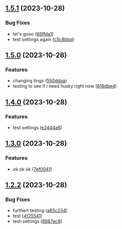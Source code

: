 

## [1.5.1](https://github.com/nick-devs/001-add-a-changelog-to-any-project/compare/1.5.0...1.5.1) (2023-10-28)


### Bug Fixes

* let's gooo ([66ffda1](https://github.com/nick-devs/001-add-a-changelog-to-any-project/commit/66ffda1770f774db7b6e50bd04bb59d32b96da67))
* test settings again ([c5c8bbd](https://github.com/nick-devs/001-add-a-changelog-to-any-project/commit/c5c8bbd44d51852e41d50bde7cd8f129e56ce807))

## [1.5.0](https://github.com/nick-devs/001-add-a-changelog-to-any-project/compare/1.4.0...1.5.0) (2023-10-28)


### Features

* changing tings ([550ddaa](https://github.com/nick-devs/001-add-a-changelog-to-any-project/commit/550ddaa4f61c3adbd5be6518524e51a84688d64f))
* testing to see if i need husky right now ([816dbe4](https://github.com/nick-devs/001-add-a-changelog-to-any-project/commit/816dbe40fbe3a8ef441053ffaad053b41144a2b8))

## [1.4.0](https://github.com/nick-devs/001-add-a-changelog-to-any-project/compare/1.3.0...1.4.0) (2023-10-28)


### Features

* test settings ([e2444a6](https://github.com/nick-devs/001-add-a-changelog-to-any-project/commit/e2444a656fc84f750620d2330390878468a7ffc8))

## [1.3.0](https://github.com/nick-devs/001-add-a-changelog-to-any-project/compare/1.2.2...1.3.0) (2023-10-28)


### Features

* ok ok ok ([7ef0041](https://github.com/nick-devs/001-add-a-changelog-to-any-project/commit/7ef0041b754d3850ad8116b89da2ac8409bd3326))

## [1.2.2](https://github.com/nick-devs/001-add-a-changelog-to-any-project/compare/1.2.1...1.2.2) (2023-10-28)


### Bug Fixes

* furthert testing ([a65c234](https://github.com/nick-devs/001-add-a-changelog-to-any-project/commit/a65c234dcbf931c9d3374b7cf72bf533f30a515b))
* test ([4f25541](https://github.com/nick-devs/001-add-a-changelog-to-any-project/commit/4f2554179863819f2f5a7c82b67cdc4ac4cc904d))
* test-settings ([8987ac8](https://github.com/nick-devs/001-add-a-changelog-to-any-project/commit/8987ac8a8a19cc3633b5e363a9860b39025e0da0))